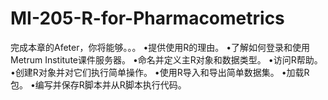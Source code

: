 # MI-205-R-for-Pharmacometrics
完成本章的Afeter，你将能够。。。
•提供使用R的理由。
•了解如何登录和使用Metrum Institute课件服务器。
•命名并定义主R对象和数据类型。
•访问R帮助。
•创建R对象并对它们执行简单操作。
•使用R导入和导出简单数据集。
•加载R包。
•编写并保存R脚本并从R脚本执行代码。
